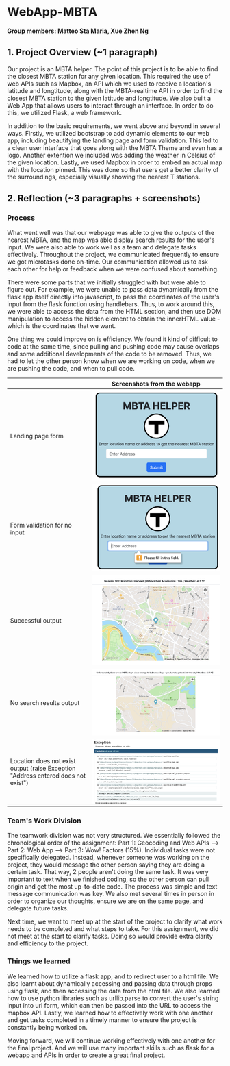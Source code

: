 # WebApp-MBTA
**Group members: Matteo Sta Maria, Xue Zhen Ng**

## 1. Project Overview (~1 paragraph)

<!-- Write a short abstract describing your project. Include all the extensions to the basic requirements.  -->
Our project is an MBTA helper. The point of this project is to be able to find the closest MBTA station for any given location. This required the use of web APIs such as Mapbox, an API which we used to receive a location's latitude and longtitude, along with the MBTA-realtime API in order to find the closest MBTA station to the given latitude and longtitude. We also built a Web App that allows users to interact through an interface. In order to do this, we utilized Flask, a web framework.

In addition to the basic requirements, we went above and beyond in several ways. Firstly, we utilized bootstrap to add dynamic elements to our web app, including beautifying the landing page and form validation. This led to a clean user interface that goes along with the MBTA Theme and even has a logo. Another extention we included was adding the weather in Celsius of the given location. Lastly, we used Mapbox in order to embed an actual map with the location pinned. This was done so that users get a better clarity of the surroundings, especially visually showing the nearest T stations.


## 2. Reflection (~3 paragraphs + screenshots)

### Process
<!-- Discuss the **process** point of view, including what went well and what could be improved. Provide reflections on topics such as project scoping, testing, and anything else that could have helped the team succeed. -->

What went well was that our webpage was able to give the outputs of the nearest MBTA, and the map was able display search results for the user's input. We were also able to work well as a team and delegate tasks effectively. Throughout the project, we communicated frequently to ensure we got microtasks done on-time. Our communication allowed us to ask each other for help or feedback when we were confused about something.

There were some parts that we initially struggled with but were able to figure out. For example, we were unable to pass data dynamically from the flask app itself directly into javascript, to pass the coordinates of the user's input from the flask function using handlebars. Thus, to work around this, we were able to access the data from the HTML section, and then use DOM manipulation to access the hidden element to obtain the innerHTML value - which is the coordinates that we want.

One thing we could improve on is efficiency. We found it kind of difficult to code at the same time, since pulling and pushing code may cause overlaps and some additional developments of the code to be removed. Thus, we had to let the other person know when we are working on code, when we are pushing the code, and when to pull code.

||Screenshots from the webapp|
| ----------- | ----------- |
| Landing page form | <img src="images/landing_page.png"> |
| Form validation for no input | <img src="images/form_validation.png"> |
| Successful output | <img src="images/results.png"> |
| No search results output | <img src="images/no_results.png"> |
| Location does not exist output (raise Exception "Address entered does not exist")| <img src="images/non-existent.png"> |


### Team's Work Division
<!-- Discuss your **team's work division**, including how the work was planned to be divided and how it actually happened. Address any issues that arose while working together and how they were addressed. Finally, discuss what you would do differently next time. -->

The teamwork division was not very structured. We essentially followed the chronological order of the assignment: Part 1: Geocoding and Web APIs --> Part 2: Web App --> Part 3: Wow! Factors (15%). Individual tasks were not specifically delegated. Instead, whenever someone was working on the project, they would message the other person saying they are doing a certain task. That way, 2 people aren't doing the same task. It was very important to text when we finished coding, so the other person can pull origin and get the most up-to-date code. The process was simple and text message communication was key. We also met several times in person in order to organize our thoughts, ensure we are on the same page, and delegate future tasks.

Next time, we want to meet up at the start of the project to clarify what work needs to be completed and what steps to take. For this assignment, we did not meet at the start to clarify tasks. Doing so would provide extra clarity and efficiency to the project.

### Things we learned
<!-- Discuss from a learning perspective, what you learned through this project and how you'll use what you learned going forward. Reflect on how ChatGPT helped you and what you wish you knew beforehand that could have helped you succeed. Consider including screenshots to demonstrate your project's progress and development. -->

We learned how to utilize a flask app, and to redirect user to a html file. We also learnt about dynamically accessing and passing data through props using flask, and then accessing the data from the html file. We also learned how to use python libraries such as urllib.parse to convert the user's string input into url form, which can then be passed into the URL to access the mapbox API. Lastly, we learned how to effectively work with one another and get tasks completed in a timely manner to ensure the project is constantly being worked on.

Moving forward, we will continue working effectively with one another for the final project. And we will use many important skills such as flask for a webapp and APIs in order to create a great final project.
